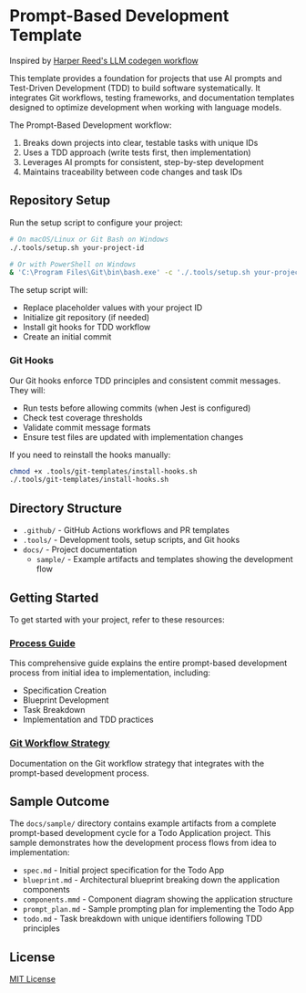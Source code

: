# Prompt-Based Development Template

Inspired by [Harper Reed's LLM codegen workflow](https://harper.blog/2025/02/16/my-llm-codegen-workflow-atm)

This template provides a foundation for projects that use AI prompts and Test-Driven Development (TDD) to build software systematically. It integrates Git workflows, testing frameworks, and documentation templates designed to optimize development when working with language models.

The Prompt-Based Development workflow:

1. Breaks down projects into clear, testable tasks with unique IDs
2. Uses a TDD approach (write tests first, then implementation)
3. Leverages AI prompts for consistent, step-by-step development
4. Maintains traceability between code changes and task IDs

## Repository Setup

Run the setup script to configure your project:

```bash
# On macOS/Linux or Git Bash on Windows
./.tools/setup.sh your-project-id

# Or with PowerShell on Windows
& 'C:\Program Files\Git\bin\bash.exe' -c './.tools/setup.sh your-project-id'
```

The setup script will:
- Replace placeholder values with your project ID
- Initialize git repository (if needed)
- Install git hooks for TDD workflow
- Create an initial commit

### Git Hooks

Our Git hooks enforce TDD principles and consistent commit messages. They will:

- Run tests before allowing commits (when Jest is configured)
- Check test coverage thresholds
- Validate commit message formats
- Ensure test files are updated with implementation changes

If you need to reinstall the hooks manually:

```bash
chmod +x .tools/git-templates/install-hooks.sh
./.tools/git-templates/install-hooks.sh
```

## Directory Structure

- `.github/` - GitHub Actions workflows and PR templates
- `.tools/` - Development tools, setup scripts, and Git hooks
- `docs/` - Project documentation
  - `sample/` - Example artifacts and templates showing the development flow

## Getting Started

To get started with your project, refer to these resources:

### [Process Guide](docs/process-guide.md)
This comprehensive guide explains the entire prompt-based development process from initial idea to implementation, including:
- Specification Creation
- Blueprint Development
- Task Breakdown
- Implementation and TDD practices

### [Git Workflow Strategy](.tools/git-templates/git_workflow.md)
Documentation on the Git workflow strategy that integrates with the prompt-based development process.

## Sample Outcome

The `docs/sample/` directory contains example artifacts from a complete prompt-based development cycle for a Todo Application project. This sample demonstrates how the development process flows from idea to implementation:

- `spec.md` - Initial project specification for the Todo App
- `blueprint.md` - Architectural blueprint breaking down the application components
- `components.mmd` - Component diagram showing the application structure
- `prompt_plan.md` - Sample prompting plan for implementing the Todo App
- `todo.md` - Task breakdown with unique identifiers following TDD principles

## License

[MIT License](LICENSE)
